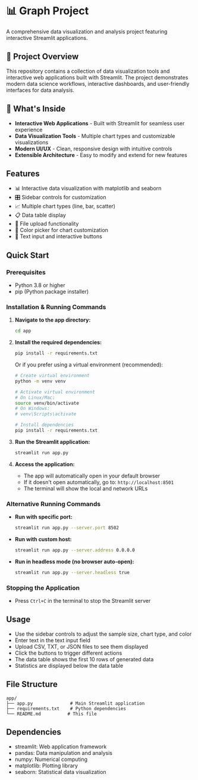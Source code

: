 # 📊 Graph Project

A comprehensive data visualization and analysis project featuring interactive Streamlit applications.

## 🚀 Project Overview

This repository contains a collection of data visualization tools and interactive web applications built with Streamlit. The project demonstrates modern data science workflows, interactive dashboards, and user-friendly interfaces for data analysis.

## 🎯 What's Inside

- **Interactive Web Applications** - Built with Streamlit for seamless user experience
- **Data Visualization Tools** - Multiple chart types and customizable visualizations
- **Modern UI/UX** - Clean, responsive design with intuitive controls
- **Extensible Architecture** - Easy to modify and extend for new features

## Features

- 📊 Interactive data visualization with matplotlib and seaborn
- 🎛️ Sidebar controls for customization
- 📈 Multiple chart types (line, bar, scatter)
- 📋 Data table display
- 📁 File upload functionality
- 🎨 Color picker for chart customization
- 📝 Text input and interactive buttons

## Quick Start

### Prerequisites
- Python 3.8 or higher
- pip (Python package installer)

### Installation & Running Commands

1. **Navigate to the app directory:**
   ```bash
   cd app
   ```

2. **Install the required dependencies:**
   ```bash
   pip install -r requirements.txt
   ```
   
   Or if you prefer using a virtual environment (recommended):
   ```bash
   # Create virtual environment
   python -m venv venv
   
   # Activate virtual environment
   # On Linux/Mac:
   source venv/bin/activate
   # On Windows:
   # venv\Scripts\activate
   
   # Install dependencies
   pip install -r requirements.txt
   ```

3. **Run the Streamlit application:**
   ```bash
   streamlit run app.py
   ```

4. **Access the application:**
   - The app will automatically open in your default browser
   - If it doesn't open automatically, go to: `http://localhost:8501`
   - The terminal will show the local and network URLs

### Alternative Running Commands

- **Run with specific port:**
  ```bash
  streamlit run app.py --server.port 8502
  ```

- **Run with custom host:**
  ```bash
  streamlit run app.py --server.address 0.0.0.0
  ```

- **Run in headless mode (no browser auto-open):**
  ```bash
  streamlit run app.py --server.headless true
  ```

### Stopping the Application
- Press `Ctrl+C` in the terminal to stop the Streamlit server

## Usage

- Use the sidebar controls to adjust the sample size, chart type, and color
- Enter text in the text input field
- Upload CSV, TXT, or JSON files to see them displayed
- Click the buttons to trigger different actions
- The data table shows the first 10 rows of generated data
- Statistics are displayed below the data table

## File Structure

```
app/
├── app.py              # Main Streamlit application
├── requirements.txt    # Python dependencies
└── README.md          # This file
```

## Dependencies

- streamlit: Web application framework
- pandas: Data manipulation and analysis
- numpy: Numerical computing
- matplotlib: Plotting library
- seaborn: Statistical data visualization

